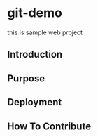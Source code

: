 # git-demo
this is sample web project
## Introduction

## Purpose

## Deployment

## How To Contribute
